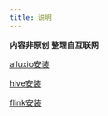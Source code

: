 ```yaml
---
title: 说明
---
```


**内容非原创 整理自互联网**

[alluxio安装](/bigdata/bigdata_01.md)

[hive安装](/bigdata/bigdata_02.md)

[flink安装](/bigdata/bigdata_03.md)
